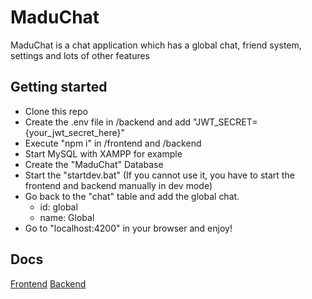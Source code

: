 # MaduChat
MaduChat is a chat application which has a global chat, friend system, settings and lots of other features

## Getting started
- Clone this repo
- Create the .env file in /backend and add "JWT_SECRET={your_jwt_secret_here}"
- Execute "npm i" in /frontend and /backend
- Start MySQL with XAMPP for example
- Create the "MaduChat" Database
- Start the "startdev.bat" (If you cannot use it, you have to start the frontend and backend manually in dev mode)
- Go back to the "chat" table and add the global chat.
  - id: global
  - name: Global
- Go to "localhost:4200" in your browser and enjoy!

## Docs
[Frontend](https://github.com/Madu-de/MaduChat/blob/main/frontend/README.md)
[Backend](https://github.com/Madu-de/MaduChat/blob/main/backend/README.md)
